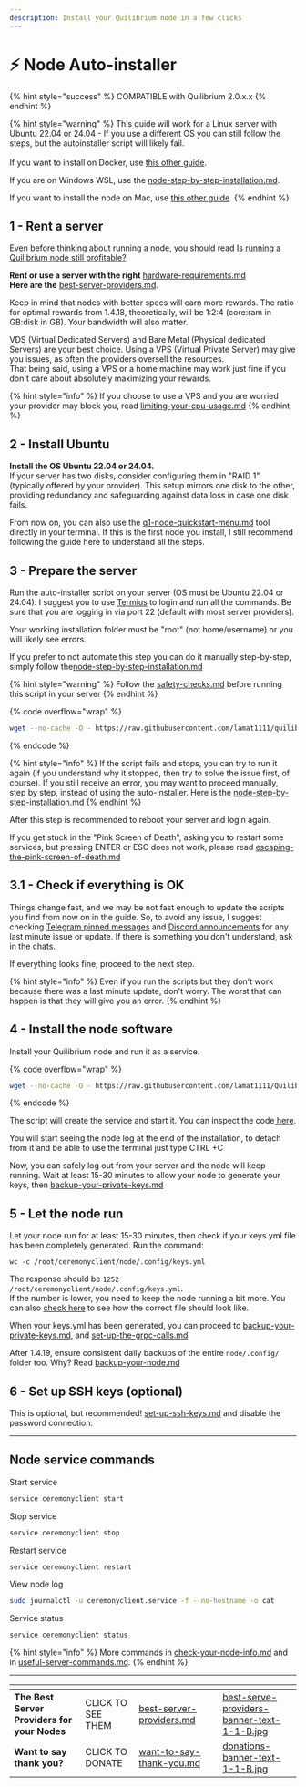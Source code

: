 ```yaml
---
description: Install your Quilibrium node in a few clicks
---
```


# ⚡ Node Auto-installer

{% hint style="success" %}
COMPATIBLE with Quilibrium 2.0.x.x
{% endhint %}

{% hint style="warning" %}
This guide will work for a Linux server with Ubuntu 22.04 or 24.04 - If you use a different OS you can still follow the steps, but the autoinstaller script will likely fail.\
\
If you want to install on Docker, use [this other guide](https://docs.quilibrium.space/installation/installing-node/running-with-docker).

If you are on Windows WSL, use the [node-step-by-step-installation.md](tutorials/node/node-step-by-step-installation.md "mention").

If you want to install the node on Mac, use [this other guide](https://paragraph.xyz/@kingcaster/quil-node-running-guide-mac-m2-mini).
{% endhint %}

## 1 - Rent a server

Even before thinking about running a node, you should read [Is running a Quilibrium node still profitable?](https://docs.quilibrium.one/start#is-running-a-quilibrium-node-still-profitable)

**Rent or use a server with the right**  [hardware-requirements.md](hardware-requirements.md "mention") \
**Here are the**  [best-server-providers.md](best-server-providers.md "mention").

Keep in mind that nodes with better specs will earn more rewards. The ratio for optimal rewards from 1.4.18, theoretically, will be 1:2:4 (core:ram in GB:disk in GB). Your bandwidth will also matter.

VDS (Virtual Dedicated Servers) and Bare Metal (Physical dedicated Servers) are your best choice. Using a VPS (Virtual Private Server) may give you issues, as often the providers oversell the resources.\
That being said, using a VPS or a home machine may work just fine if you don't care about absolutely maximizing your rewards.

{% hint style="info" %}
If you choose to use  a VPS and you are worried your provider may block you, read  [limiting-your-cpu-usage.md](tutorials/node/managing-your-system-resources/limiting-your-cpu-usage.md "mention")
{% endhint %}

## 2 - Install Ubuntu

**Install the OS Ubuntu 22.04 or 24.04.**\
If your server has two disks, consider configuring them in "RAID 1" (typically offered by your provider). This setup mirrors one disk to the other, providing redundancy and safeguarding against data loss in case one disk fails.

From now on, you can also use the [q1-node-quickstart-menu.md](q1-node-quickstart-menu.md "mention") tool directly in your terminal. If this is the first node you install, I still recommend following the guide here to understand all the steps.

## 3 - Prepare the server

Run the auto-installer script on your server (OS must be Ubuntu 22.04 or 24.04). I suggest you to use [Termius](https://termius.com/) to login and run all the commands. Be sure that you are logging in via port 22 (default with most server providers).

Your working installation folder must be "root" (not home/username) or you will likely see errors.

If you prefer to not automate this step you can do it manually step-by-step, simply follow the[node-step-by-step-installation.md](tutorials/node/node-step-by-step-installation.md "mention")

{% hint style="warning" %}
Follow the [safety-checks.md](safety-checks.md "mention") before running this script in your server
{% endhint %}

{% code overflow="wrap" %}
```bash
wget --no-cache -O - https://raw.githubusercontent.com/lamat1111/quilibriumscripts/master/server_setup.sh | bash
```
{% endcode %}

{% hint style="info" %}
If the script fails and stops, you can try to run it again (if you understand why it stopped, then try to solve the issue first, of course). If you still receive an error, you may want to proceed manually, step by step, instead of using the auto-installer. Here is the [node-step-by-step-installation.md](tutorials/node/node-step-by-step-installation.md "mention")
{% endhint %}

After this step is recommended to reboot your server and login again.

If you get stuck in the "Pink Screen of Death", asking you to restart some services, but pressing ENTER or ESC does not work, please read [escaping-the-pink-screen-of-death.md](tutorials/node/escaping-the-pink-screen-of-death.md "mention")

## 3.1 - Check if everything is OK

Things change fast, and we may be not fast enough to update the scripts you find from now on in the guide. So, to avoid any issue, I suggest checking [Telegram pinned messages](https://t.me/quilibrium) and [Discord announcements](https://discord.gg/quilibrium) for any last minute issue or update. If there is something you don't understand, ask in the chats.

If everything looks fine, proceed to the next step.

{% hint style="info" %}
Even if you run the scripts but they don't work because there was a last minute update, don't worry. The worst that can happen is that they will give you an error.&#x20;
{% endhint %}

## 4 - Install the node software

Install your Quilibrium node and run it as a service.

{% code overflow="wrap" %}
```bash
wget --no-cache -O - https://raw.githubusercontent.com/lamat1111/QuilibriumScripts/master/qnode_service_installer.sh | bash
```
{% endcode %}

The script will create the service and start it. You can inspect the code[ here](https://github.com/lamat1111/Quilibrium-Node-Auto-Installer/blob/1.4.18/qnode\_service\_installer).&#x20;

You will start seeing the node log at the end of the installation, to detach from it and be able to use the terminal just type CTRL +C

Now, you can safely log out from your server and the node will keep running. Wait at least 15-30 minutes to allow your node to generate your keys, then [backup-your-private-keys.md](backup-your-private-keys.md "mention")

## 5 - Let the node run

Let your node run for at least 15-30 minutes, then check if your keys.yml file has been completely generated. Run the command:

```
wc -c /root/ceremonyclient/node/.config/keys.yml
```

The response should be `1252 /root/ceremonyclient/node/.config/keys.yml`.\
If the number is lower, you need to keep the node running a bit more. You can also [check here](backup-your-private-keys.md#what-does-a-correct-keys.yml-file-look-like) to see how the correct file should look like.

When your keys.yml has been generated, you can proceed to [backup-your-private-keys.md](backup-your-private-keys.md "mention"), and [set-up-the-grpc-calls.md](set-up-the-grpc-calls.md "mention")

After 1.4.19, ensure consistent daily backups of the entire `node/.config/` folder too. Why? Read [backup-your-node.md](backup-your-node.md "mention")

## 6 - Set up SSH keys (optional)

This is optional, but recommended! [set-up-ssh-keys.md](tutorials/node/set-up-ssh-keys.md "mention") and disable the password connection.

***

## Node service commands

Start service

```bash
service ceremonyclient start
```

Stop service

```bash
service ceremonyclient stop
```

Restart service

```bash
service ceremonyclient restart
```

View node log

```bash
sudo journalctl -u ceremonyclient.service -f --no-hostname -o cat
```

Service status

```bash
service ceremonyclient status
```

{% hint style="info" %}
More commands in  [check-your-node-info.md](check-your-node-info.md "mention") and in  [useful-server-commands.md](useful-server-commands.md "mention").
{% endhint %}

***

<table data-card-size="large" data-column-title-hidden data-view="cards" data-full-width="false"><thead><tr><th></th><th></th><th data-hidden data-card-target data-type="content-ref"></th><th data-hidden></th><th data-hidden data-card-cover data-type="files"></th></tr></thead><tbody><tr><td><strong>The Best Server Providers for your Nodes</strong></td><td>CLICK TO SEE THEM</td><td><a href="best-server-providers.md">best-server-providers.md</a></td><td></td><td><a href=".gitbook/assets/best-serve-providers-banner-text-1-1-B.jpg">best-serve-providers-banner-text-1-1-B.jpg</a></td></tr><tr><td><strong>Want to say thank you?</strong></td><td>CLICK TO DONATE</td><td><a href="want-to-say-thank-you.md">want-to-say-thank-you.md</a></td><td></td><td><a href=".gitbook/assets/donations-banner-text-1-1-B.jpg">donations-banner-text-1-1-B.jpg</a></td></tr></tbody></table>
